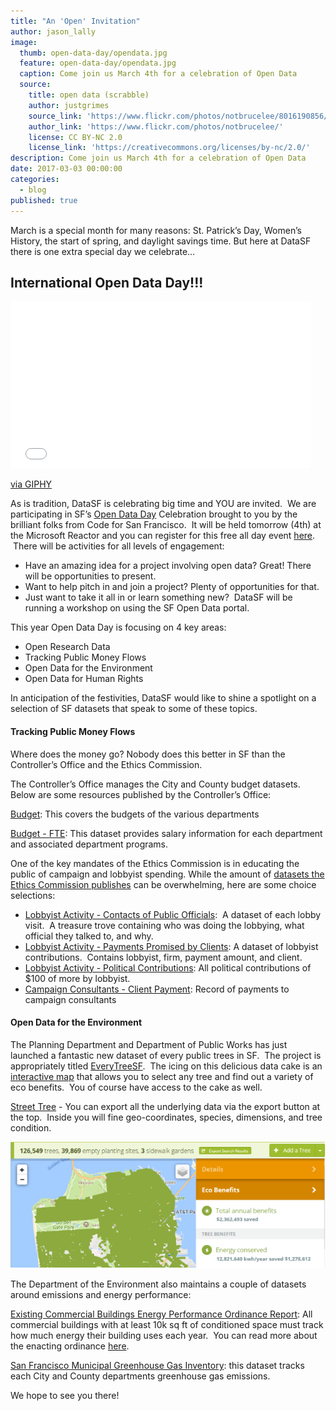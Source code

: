 ```yaml
---
title: "An 'Open' Invitation"
author: jason_lally
image:
  thumb: open-data-day/opendata.jpg
  feature: open-data-day/opendata.jpg
  caption: Come join us March 4th for a celebration of Open Data
  source:
    title: open data (scrabble)
    author: justgrimes
    source_link: 'https://www.flickr.com/photos/notbrucelee/8016190856/in/photolist-ddn5gb-fxK1x9-9rnTdL-ddmYSc-9S6SwT-9S9HdY-9S3XTT-9S6RaW-9S5Z5P-9S3XEp-9S68qZ-9S9GEh-9S64VV-9S8S1u-ddn5s6-ddn7sf-9S92xC-9S6S6b-9S9G1b-9S6RJ5-9S7mwJ-9S9JJ7-9S4pPi-9S5XTZ-9S9DYw-9S61fP-9S7m53-9S62ok-8Z9pht-9Ei5gW-9S9RmQ-9S6KD2-ddn4Pj-9S6VGe-9S6W3T-9S9Qqf-9S6QAT-9S5W5i-7FfmwS-9S8ZRh-9S5UWz-9S9L4A-hn2Jdr-9S6RUc-ddn5KK-9S6TdK-9S66J2-9RiG14-bVSEZQ-vyDTGZ'
    author_link: 'https://www.flickr.com/photos/notbrucelee/'
    license: CC BY-NC 2.0
    license_link: 'https://creativecommons.org/licenses/by-nc/2.0/'
description: Come join us March 4th for a celebration of Open Data
date: 2017-03-03 00:00:00
categories:
  - blog
published: true
---
```



March is a special month for many reasons: St. Patrick’s Day, Women’s History, the start of spring, and daylight savings time. But here at DataSF there is one extra special day we celebrate…

## International Open Data Day!!!

<iframe src="//giphy.com/embed/9rMvwuIpMBKU0" class="giphy-embed" allowfullscreen="" width="480" height="267" frameborder="0"></iframe>

[via GIPHY](http://giphy.com/gifs/disneypixar-pixar-disney-monsters-university-9rMvwuIpMBKU0)

As is tradition, DataSF is celebrating big time and YOU are invited.  We are participating in SF’s [Open Data Day](https://www.meetup.com/Code-for-San-Francisco-Civic-Hack-Night/events/237515330/) Celebration brought to you by the brilliant folks from Code for San Francisco.  It will be held tomorrow (4th) at the Microsoft Reactor and you can register for this free all day event [here](https://www.meetup.com/Code-for-San-Francisco-Civic-Hack-Night/events/237515330/).  There will be activities for all levels of engagement:

* Have an amazing idea for a project involving open data? Great! There will be opportunities to present.
* Want to help pitch in and join a project? Plenty of opportunities for that.
* Just want to take it all in or learn something new?  DataSF will be running a workshop on using the SF Open Data portal.

This year Open Data Day is focusing on 4 key areas:

* Open Research Data
* Tracking Public Money Flows
* Open Data for the Environment
* Open Data for Human Rights

In anticipation of the festivities, DataSF would like to shine a spotlight on a selection of SF datasets that speak to some of these topics.

#### Tracking Public Money Flows

Where does the money go? Nobody does this better in SF than the Controller’s Office and the Ethics Commission.

The Controller’s Office manages the City and County budget datasets. Below are some resources published by the Controller’s Office:

[Budget](https://data.sfgov.org/City-Management-and-Ethics/Budget/xdgd-c79v): This covers the budgets of the various departments

[Budget - FTE](https://data.sfgov.org/City-Management-and-Ethics/Budget-FTE/4zfx-f2ts): This dataset provides salary information for each department and associated department programs.

One of the key mandates of the Ethics Commission is in educating the public of campaign and lobbyist spending. While the amount of [datasets the Ethics Commission publishes](https://data.sfgov.org/browse?Department-Metrics_Publishing-Department=Ethics+Commission&amp;category=City+Management+and+Ethics&amp;limitTo=datasets) can be overwhelming, here are some choice selections:

* [Lobbyist Activity - Contacts of Public Officials](https://data.sfgov.org/City-Management-and-Ethics/Lobbyist-Activity-Contacts-of-Public-Officials/hr5m-xnxc):  A dataset of each lobby visit.  A treasure trove containing who was doing the lobbying, what official they talked to, and why.
* [Lobbyist Activity - Payments Promised by Clients](https://data.sfgov.org/City-Management-and-Ethics/Lobbyist-Activity-Payments-Promised-By-Clients/s2fy-y3my): A dataset of lobbyist contributions.  Contains lobbyist, firm, payment amount, and client.
* [Lobbyist Activity - Political Contributions](https://data.sfgov.org/City-Management-and-Ethics/Lobbyist-Activity-Political-Contributions/sa8r-purn): All political contributions of $100 of more by lobbyist.
* [Campaign Consultants - Client Payment](https://data.sfgov.org/City-Management-and-Ethics/Campaign-Consultants-Client-Payments/tc9q-72uj): Record of payments to campaign consultants

#### Open Data for the Environment

The Planning Department and Department of Public Works has just launched a fantastic new dataset of every public trees in SF.  The project is appropriately titled [EveryTreeSF](http://sf-planning.org/everytreesf-%E2%80%93-street-tree-census).  The icing on this delicious data cake is an [interactive map](http://urbanforestmap.org/tag/everytreesf/) that allows you to select any tree and find out a variety of eco benefits.  You of course have access to the cake as well.

[Street Tree](http://urbanforestmap.org/tag/everytreesf/) - You can export all the underlying data via the export button at the top.  Inside you will fine geo-coordinates, species, dimensions, and tree condition.

![](/uploads/versions/everytreeweb---x----624-251x---.png)

The Department of the Environment also maintains a couple of datasets around emissions and energy performance:

[Existing Commercial Buildings Energy Performance Ordinance Report](https://data.sfgov.org/Energy-and-Environment/Existing-Commercial-Buildings-Energy-Performance-O/j2j3-acqj): All commercial buildings with at least 10k sq ft of conditioned space must track how much energy their building uses each year.  You can read more about the enacting ordinance [here](https://sfenvironment.org/energy/energy-efficiency/commercial-and-multifamily-properties/existing-commercial-buildings-energy-performance-ordinance).

[San Francisco Municipal Greenhouse Gas Inventory](https://data.sfgov.org/Energy-and-Environment/San-Francisco-Municipal-Greenhouse-Gas-Inventory/pxac-sadh): this dataset tracks each City and County departments greenhouse gas emissions.

We hope to see you there!
